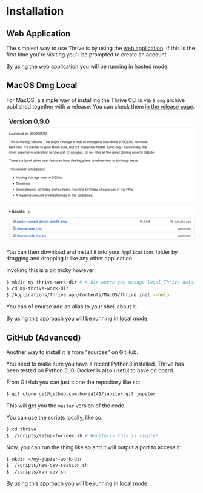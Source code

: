 # Installation

## Web Application

The simplest way to use Thrive is by using the [web application](https://app.get-thriving.com).
If this is the first time you're visiting you'll be prompted to create an account.

By using the web application you will be running in [hosted mode](../concepts/hosted-vs-local-mode.md).

## MacOS Dmg Local

For MacOS, a simple way of installing the Thrive CLI is via a `dmg` archive published
together with a release. You can check them [in the release page](https://github.com/horia141/jupiter/releases).

![Releases](../assets/install-release.png)

You can then download and install it into your `Applications` folder by dragging and dropping it
like any other application.

Invoking this is a bit tricky however:

```bash
$ mkdir my-thrive-work-dir # A dir where you manage local Thrive data.
$ cd my-thrive-work-dir
$ /Applications/Thrive.app/Contents/MacOS/thrive init --help
```

You can of course add an alias to your shell about it.

By using this approach you will be running in [local mode](../concepts/hosted-vs-local-mode.md).

## GitHub (Advanced)

Another way to install it is from "sources" on GitHub.

You need to make sure you have a recent Python3 installed. Thrive has been tested on Python 3.10. Docker is also
useful to have on board.

From GitHub you can just clone the repository like so:

```bash
$ git clone git@github.com:horia141/jupiter.git jupiter
```

This will get you the `master` version of the code.

You can use the scripts locally, like so:

```bash
$ cd thrive
$ ./scripts/setup-for-dev.sh # Hopefully this is simple!
```

Now, you can run the thing like so and it will output a port to access it:

```bash
$ mkdir ~/my-jupier-work-dir
$ ./scripts/new-dev-session.sh
$ ./scripts/run-dev.sh
```

By using this approach you will be running in [local mode](../concepts/hosted-vs-local-mode.md).